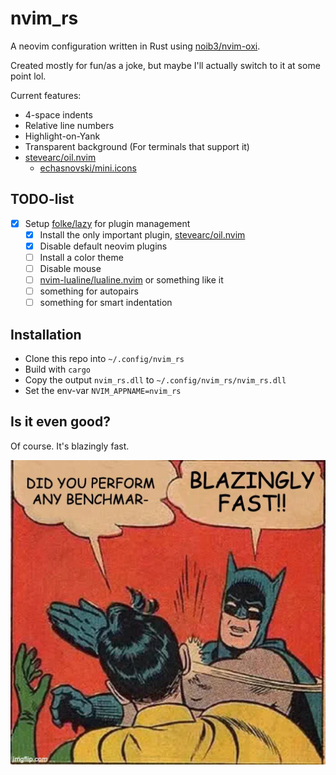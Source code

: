 # nvim_rs

A neovim configuration written in Rust using [noib3/nvim-oxi](https://github.com/noib3/nvim-oxi).

Created mostly for fun/as a joke, but maybe I'll actually switch to it at some point lol.

Current features:
- 4-space indents
- Relative line numbers
- Highlight-on-Yank
- Transparent background (For terminals that support it)
- [stevearc/oil.nvim](https://github.com/stevearc/oil.nvim)
    - [echasnovski/mini.icons](https://github.com/echasnovski/mini.nvim/blob/main/readmes/mini-icons.md)

## TODO-list

- [x] Setup [folke/lazy](https://github.com/folke/lazy.nvim) for plugin management
    - [x] Install the only important plugin, [stevearc/oil.nvim](https://github.com/stevearc/oil.nvim)
    - [x] Disable default neovim plugins
    - [ ] Install a color theme
    - [ ] Disable mouse
    - [ ] [nvim-lualine/lualine.nvim](https://github.com/nvim-lualine/lualine.nvim) or something like it
    - [ ] something for autopairs
    - [ ] something for smart indentation

## Installation

- Clone this repo into `~/.config/nvim_rs`
- Build with `cargo`
- Copy the output `nvim_rs.dll` to `~/.config/nvim_rs/nvim_rs.dll`
- Set the env-var `NVIM_APPNAME=nvim_rs`

## Is it even good?

Of course. It's blazingly fast.

![BLAZINGLY FAST](./images/blazing.webp)
